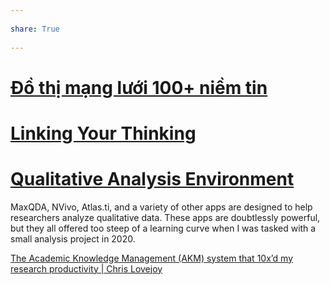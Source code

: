 ---  
share: True  
---  
# [Đồ thị mạng lưới 100+ niềm tin](https://github.com/QuaCau-TheSphere/belief-network)   
  
# [Linking Your Thinking](https://notes.linkingyourthinking.com)   
  
# [Qualitative Analysis Environment](https://axle.design/an-integrated-qualitative-analysis-environment-with-obsidian)   
MaxQDA, NVivo, Atlas.ti, and a variety of other apps are designed to help researchers analyze qualitative data. These apps are doubtlessly powerful, but they all offered too steep of a learning curve when I was tasked with a small analysis project in 2020.  
  
  
[The Academic Knowledge Management (AKM) system that 10x’d my research productivity | Chris Lovejoy](https://www.chrislovejoy.me/akm)